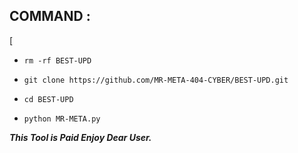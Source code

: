 ## COMMAND :

[
* `rm -rf BEST-UPD`

* `git clone https://github.com/MR-META-404-CYBER/BEST-UPD.git`

* `cd BEST-UPD`

* `python MR-META.py`


___This Tool is Paid Enjoy Dear User.___</br>
